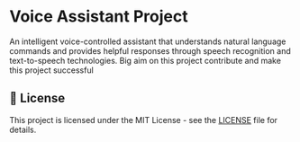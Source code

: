# Voice Assistant Project

An intelligent voice-controlled assistant that understands natural language commands and provides helpful responses through speech recognition and text-to-speech technologies.
Big aim on this project
contribute and make this project successful


## 📄 License

This project is licensed under the MIT License - see the [LICENSE](LICENSE) file for details.
